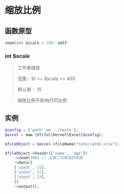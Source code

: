 # 缩放比例

## **函数原型**

```php
zoom(int $scale = 10): self
```

### **int $scale**

> 工作表缩放
>
> 范围：10 <= $scale <= 400
>
> 默认值： 10
>
> 缩放比例不影响打印比例



## **实例**

```php
$config = ['path' => './tests'];
$excel = new \Vtiful\Kernel\Excel($config);

$fileObject = $excel->fileName("tutorial01.xlsx");

$fileObject->header(['name', 'age'])
    ->zoom(100) // 设置工作表缩放系数
    ->data([
    ['viest', 21],
    ['viest', 22],
    ['viest', 23],
    ])
    ->output();
```

